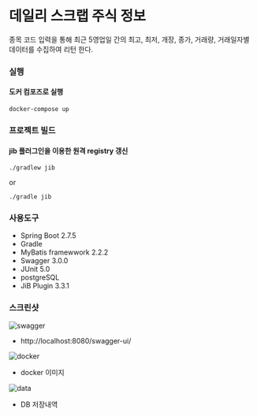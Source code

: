 # 데일리 스크랩 주식 정보
종목 코드 입력을 통해 최근 5영업일 간의 최고, 최저, 개장, 종가, 거래량, 거래일자별 데이터를 수집하여 리턴 한다.

### 실행
#### 도커 컴포즈로 실행

    docker-compose up

### 프로젝트 빌드
#### jib 플러그인을 이용한 원격 registry 갱신

    ./gradlew jib
or

    ./gradle jib



### 사용도구
- Spring Boot 2.7.5
- Gradle
- MyBatis framewwork 2.2.2
- Swagger 3.0.0
- JUnit 5.0
- postgreSQL
- JiB Plugin 3.3.1

### 스크린샷
![swagger](https://user-images.githubusercontent.com/11978687/202740337-db2479bf-6758-4c67-a167-8e304baebd89.png)
- http://localhost:8080/swagger-ui/

![docker](https://user-images.githubusercontent.com/11978687/202834338-531ded68-fb98-43d0-ae4e-ede76b157c77.jpg)
- docker 이미지

![data](https://user-images.githubusercontent.com/11978687/202740329-fe12bed3-6035-421a-976b-cb1b70b062ac.png)
- DB 저장내역